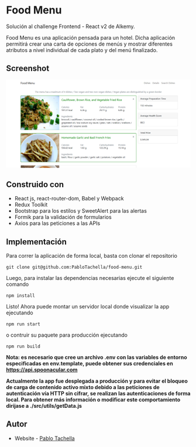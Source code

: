 # Food Menu
Solución al challenge Frontend - React v2 de Alkemy.

Food Menu es una aplicación pensada para un hotel. Dicha aplicación permitirá crear una carta de opciones de menús y mostrar diferentes atributos a nivel individual de cada plato y del menú finalizado.

## Screenshot

![](./src/assets/food-menu.png)

## Construido con

- React js, react-router-dom, Babel y Webpack
- Redux Toolkit
- Bootstrap para los estilos y SweetAlert para las alertas
- Formik para la validación de formularios
- Axios para las peticiones a las APIs

## Implementación

Para correr la aplicación de forma local, basta con clonar el repositorio

```
git clone git@github.com:PabloTachella/food-menu.git
```

Luego, para instalar las dependencias necesarias ejecute el siguiente comando

```
npm install
```

Listo! Ahora puede montar un servidor local donde visualizar la app ejecutando

```
npm run start
```

o contruir su paquete para producción ejecutando

```
npm run build
```

**Nota: es necesario que cree un archivo .env con las variables de entorno especificadas en env.template, puede obtener sus credenciales en https://api.spoonacular.com**

**Actualmente la app fue desplegada a producción y para evitar el bloqueo de carga de contenido activo mixto debido a las peticiones de autenticación vía HTTP sin cifrar, se realizan las autenticaciones de forma local. Para obtener más información o modificar este comportamiento dirijase a ./src/utils/getData.js**

## Autor

- Website - [Pablo Tachella](https://pablotachella.github.io/)